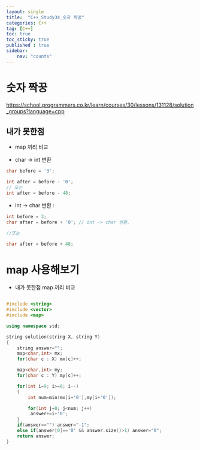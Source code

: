 ```yaml
---
layout: single
title:  "C++_Study34_숫자 짝꿍"
categories: C++
tag: [C++]
toc: true
toc_sticky: true
published : true
sidebar:
    nav: "counts"  
---
```


# 숫자 짝꿍
<https://school.programmers.co.kr/learn/courses/30/lessons/131128/solution_groups?language=cpp>


## 내가 못한점

* map 끼리 비교 

* char -> int 변환

```cpp
char before = '3';

int after = before - '0';
// 또는
int after = before - 48; 

```

* int -> char 변환 : 

```cpp
int before = 3;
char after = before + '0'; // int -> char 변환.

//또는

char after = before + 48; 
```


# map 사용해보기

* 내가 못한점 map 끼리 비교 

```cpp

#include <string>
#include <vector>
#include <map>

using namespace std;

string solution(string X, string Y)
{
    string answer="";
    map<char,int> mx;
    for(char c : X) mx[c]++;

    map<char,int> my;
    for(char c : Y) my[c]++;

    for(int i=9; i>=0; i--)
    {
        int num=min(mx[i+'0'],my[i+'0']);

        for(int j=0; j<num; j++)
         answer+=i+'0';
    }
    if(answer=="") answer="-1";
    else if(answer[0]=='0' && answer.size()>1) answer="0";
    return answer;
}


```


